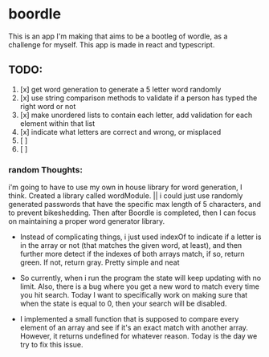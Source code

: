 # boordle

This is an app I'm making that aims to be a bootleg of wordle, as a challenge for myself. This app is made in react and typescript.

## TODO:
1. [x] get word generation to generate a 5 letter word randomly 
2. [x] use string comparison methods to validate if a person has typed the right word or not
3. [x] make unordered lists to contain each letter, add validation for each element within that list 
4. [x] indicate what letters are correct and wrong, or misplaced
5. [ ] 
6. [ ] 

### random Thoughts:
i'm going to have to use my own in house library for word generation, I think. Created a library called wordModule.
|| i could just use randomly generated passwords that have the specific max length of 5 characters,
and to prevent bikeshedding. Then after Boordle is completed, then I can focus on maintaining a proper word generator library.

- Instead of complicating things, i just used indexOf to indicate if a letter is in the array or not (that matches the given word, at least), and then further more detect if the indexes of both arrays match, if so, return green. If not, return gray. Pretty simple and neat

- So currently, when i run the program the state will keep updating with no limit. Also, there is a bug where you get a new word to match every time you hit search. Today I want to specifically work on making sure that when the state is equal to 0, then your search will be disabled.

- I implemented a small function that is supposed to compare every element of an array and see if it's an exact match with another array. However, it returns undefined for whatever reason. Today is the day we try to fix this issue.
